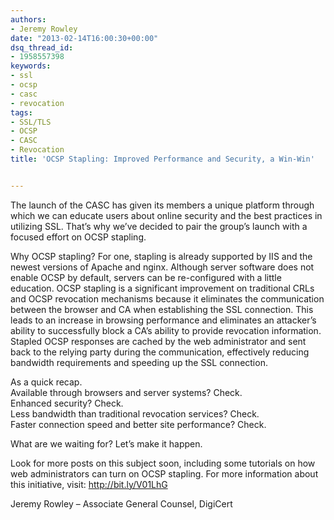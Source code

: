 ```yaml
---
authors:
- Jeremy Rowley
date: "2013-02-14T16:00:30+00:00"
dsq_thread_id:
- 1958557398
keywords:
- ssl
- ocsp
- casc
- revocation
tags:
- SSL/TLS
- OCSP
- CASC
- Revocation
title: 'OCSP Stapling: Improved Performance and Security, a Win-Win'


---
```

The launch of the CASC has given its members a unique platform through which we can educate users about online security and the best practices in utilizing SSL. That’s why we’ve decided to pair the group’s launch with a focused effort on OCSP stapling.

Why OCSP stapling? For one, stapling is already supported by IIS and the newest versions of Apache and nginx. Although server software does not enable OCSP by default, servers can be re-configured with a little education. OCSP stapling is a significant improvement on traditional CRLs and OCSP revocation mechanisms because it eliminates the communication between the browser and CA when establishing the SSL connection. This leads to an increase in browsing performance and eliminates an attacker’s ability to successfully block a CA’s ability to provide revocation information. Stapled OCSP responses are cached by the web administrator and sent back to the relying party during the communication, effectively reducing bandwidth requirements and speeding up the SSL connection.

As a quick recap.  
Available through browsers and server systems? Check.  
Enhanced security? Check.  
Less bandwidth than traditional revocation services? Check.  
Faster connection speed and better site performance? Check.

What are we waiting for? Let’s make it happen.

Look for more posts on this subject soon, including some tutorials on how web administrators can turn on OCSP stapling. For more information about this initiative, visit: <http://bit.ly/V01LhG>

Jeremy Rowley – Associate General Counsel, DigiCert